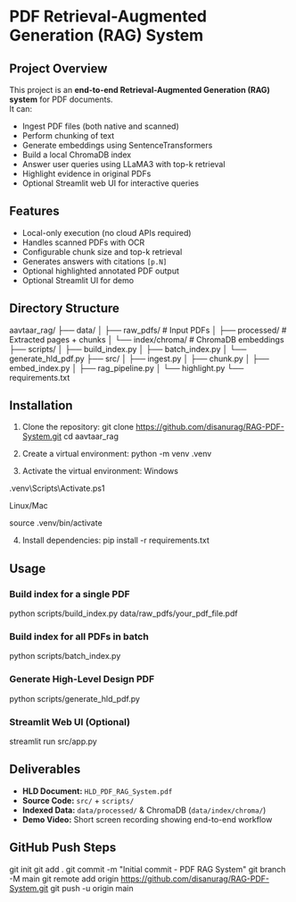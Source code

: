 # PDF Retrieval-Augmented Generation (RAG) System

## Project Overview
This project is an **end-to-end Retrieval-Augmented Generation (RAG) system** for PDF documents.  
It can:
- Ingest PDF files (both native and scanned)
- Perform chunking of text
- Generate embeddings using SentenceTransformers
- Build a local ChromaDB index
- Answer user queries using LLaMA3 with top-k retrieval
- Highlight evidence in original PDFs
- Optional Streamlit web UI for interactive queries

## Features
- Local-only execution (no cloud APIs required)
- Handles scanned PDFs with OCR
- Configurable chunk size and top-k retrieval
- Generates answers with citations `[p.N]`
- Optional highlighted annotated PDF output
- Optional Streamlit UI for demo

## Directory Structure
aavtaar_rag/
├── data/
│ ├── raw_pdfs/ # Input PDFs
│ ├── processed/ # Extracted pages + chunks
│ └── index/chroma/ # ChromaDB embeddings
├── scripts/
│ ├── build_index.py
│ ├── batch_index.py
│ └── generate_hld_pdf.py
├── src/
│ ├── ingest.py
│ ├── chunk.py
│ ├── embed_index.py
│ ├── rag_pipeline.py
│ └── highlight.py
└── requirements.txt



## Installation
1. Clone the repository:
git clone <https://github.com/disanurag/RAG-PDF-System.git>
cd aavtaar_rag

2. Create a virtual environment:
python -m venv .venv

3. Activate the virtual environment:
Windows

.venv\Scripts\Activate.ps1

Linux/Mac

source .venv/bin/activate

4. Install dependencies:
pip install -r requirements.txt

## Usage

### Build index for a single PDF
python scripts/build_index.py data/raw_pdfs/your_pdf_file.pdf

### Build index for all PDFs in batch
python scripts/batch_index.py

### Generate High-Level Design PDF
python scripts/generate_hld_pdf.py

### Streamlit Web UI (Optional)
streamlit run src/app.py

## Deliverables
- **HLD Document:** `HLD_PDF_RAG_System.pdf`
- **Source Code:** `src/` + `scripts/`
- **Indexed Data:** `data/processed/` & ChromaDB (`data/index/chroma/`)
- **Demo Video:** Short screen recording showing end-to-end workflow

## GitHub Push Steps
git init
git add .
git commit -m "Initial commit - PDF RAG System"
git branch -M main
git remote add origin <https://github.com/disanurag/RAG-PDF-System.git>
git push -u origin main
